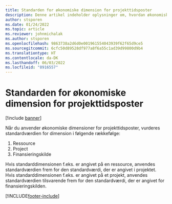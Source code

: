 ```yaml
---
title: Standarden for økonomiske dimension for projekttidsposter
description: Denne artikel indeholder oplysninger om, hvordan økonomiske standarddimensioner anvendes på tidsregistreringer.
author: stsporen
ms.date: 01/24/2022
ms.topic: article
ms.reviewer: johnmichalak
ms.author: stsporen
ms.openlocfilehash: 9863738a2d6d0e001961554043939f62f65d9ce5
ms.sourcegitcommit: 6cfc50d89528df977a8f6a55c1ad39d99800d9b4
ms.translationtype: HT
ms.contentlocale: da-DK
ms.lasthandoff: 06/03/2022
ms.locfileid: "8916557"
---
```

# <a name="defaulting-financial-dimensions-for-project-time-entries"></a>Standarden for økonomiske dimension for projekttidsposter

[!include [banner](../includes/banner.md)]

Når du anvender økonomiske dimensioner for projekttidsposter, vurderes standardværdien for dimension i følgende rækkefølge:

1. Ressource
2. Project
3. Finansieringskilde

Hvis standarddimensionen f.eks. er angivet på en ressource, anvendes standardværdien frem for den standardværdi, der er angivet i projektet. Hvis standarddimensionen f.eks. er angivet på et projekt, anvendes standardværdien tilsvarende frem for den standardværdi, der er angivet for finansieringskilden.

[!INCLUDE[footer-include](../includes/footer-banner.md)]
